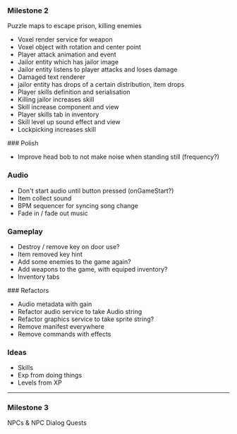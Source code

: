 
### Milestone 2
Puzzle maps to escape prison, killing enemies

* Voxel render service for weapon
* Voxel object with rotation and center point
* Player attack animation and event
* Jailor entity which has jailor image
* Jailor entity listens to player attacks and loses damage
* Damaged text renderer 
* jailor entity has drops of a certain distribution, item drops
* Player skills definition and serialisation
* Killing jailor increases skill
* Skill increase component and view
* Player skills tab in inventory
* Skill level up sound effect and view
* Lockpicking increases skill

### Polish 
* Improve head bob to not make noise when standing still (frequency?)

### Audio
* Don't start audio until button pressed (onGameStart?)
* Item collect sound
* BPM sequencer for syncing song change
* Fade in / fade out music

### Gameplay
* Destroy / remove key on door use?
* Item removed key hint
* Add some enemies to the game again?
* Add weapons to the game, with equiped inventory?
* Inventory tabs

### Refactors
* Audio metadata with gain 
* Refactor audio service to take Audio string
* Refactor graphics service to take sprite string?
* Remove manifest everywhere
* Remove commands with effects


### Ideas
* Skills
* Exp from doing things
* Levels from XP

-------


### Milestone 3 
NPCs & NPC Dialog
Quests


